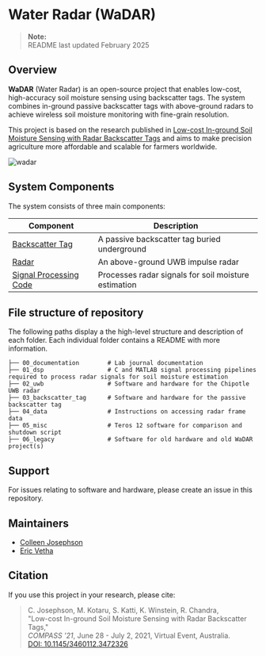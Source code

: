 # Water Radar (WaDAR)

> __Note:__  
> README last updated February 2025

## Overview

**WaDAR** (Water Radar) is an open-source project that enables low-cost, high-accuracy soil moisture sensing using backscatter tags. The system combines in-ground passive backscatter tags with above-ground radars to achieve wireless soil moisture monitoring with fine-grain resolution.

This project is based on the research published in [Low-cost In-ground Soil Moisture Sensing with Radar Backscatter Tags](https://doi.org/10.1145/3460112.3472326) and aims to make precision agriculture more affordable and scalable for farmers worldwide.

![wadar](wadar.png)

## System Components

The system consists of three main components:

| Component | Description | 
| --- | --- |
| [Backscatter Tag](https://github.com/jlab-sensing/wadar/tree/master/03_backscatter_tag) | A passive backscatter tag buried underground |
| [Radar](https://github.com/jlab-sensing/wadar/tree/master/02_uwb) | An above-ground UWB impulse radar |
| [Signal Processing Code](https://github.com/jlab-sensing/wadar/tree/master/01_dsp) | Processes radar signals for soil moisture estimation |


## File structure of repository

The following paths display a the high-level structure and description of each folder. Each individual folder contains a README with more information.

```
├── 00_documentation        # Lab journal documentation 
├── 01_dsp                  # C and MATLAB signal processing pipelines required to process radar signals for soil moisture estimation
├── 02_uwb                  # Software and hardware for the Chipotle UWB radar
├── 03_backscatter_tag      # Software and hardware for the passive backscatter tag
├── 04_data                 # Instructions on accessing radar frame data
├── 05_misc                 # Teros 12 software for comparison and shutdown script
├── 06_legacy               # Software for old hardware and old WaDAR project(s)
```

## Support

For issues relating to software and hardware, please create an issue in this repository. 

<!--## Contributing-->

<!--See [CONTRIBUTING.md](./CONTRIBUTING.md).-->

<!--## Code of Conduct-->

<!--This project adheres to-->
<!--[Contributor Covenant](https://www.contributor-covenant.org).-->
<!--See [Code of Conduct](./CODE_OF_CONDUCT.md) for a local copy.-->

<!--## License-->

<!--Code in this repository is licensed under the MIT License unless specified in the file header. See @ref LICENSE for full document.-->

## Maintainers

- [Colleen Josephson](mailto:cjosephson@ucsc.edu)
- [Eric Vetha](mailto:evetha@ucsc.edu)

## Citation
If you use this project in your research, please cite:

> C. Josephson, M. Kotaru, S. Katti, K. Winstein, R. Chandra,  
> "Low-cost In-ground Soil Moisture Sensing with Radar Backscatter Tags,"  
> *COMPASS '21*, June 28 - July 2, 2021, Virtual Event, Australia.  
> [DOI: 10.1145/3460112.3472326](https://doi.org/10.1145/3460112.3472326)

<!-- 
## Dependencies
The software is compatible with any Unix-based OS such as OSX 10.X or Linux. We have the following additional software dependencies:
- a recent MATLAB release ([here](https://drive.google.com/drive/u/1/folders/1ysOlEd1t2GFOKYOxBg3uzE3v5n-13ok5) is our group network MATLAB license if you don't already have one)
- RNDIS and FTDI drivers for ethernet and serial over USB to communicate with the radar
  	
   For OSX radar, install the network and serial drivers in step 2 of this site: http://beagleboard.org/getting-started. You might get an error about the developer being unknown, this is expected and the software is fine to install. To get around it, find the package(s) in finder and then ctrl-click on them and select open. 

   After installing, reboot and test by plugging in the radar, then opening command line and executing `ssh root@192.168.7.2`. You should be logged in to a terminal as root@beaglebone. You may get a warning like this, especially if you have tried a few different radars:
   
   `@@@@@@@@@@@@@@@@@@@@@@@@@@@@@@@@@@@@@@@@@@@@@@@@@@@@@@@@@@@`  
   `@    WARNING: REMOTE HOST IDENTIFICATION HAS CHANGED!     @`  
   `@@@@@@@@@@@@@@@@@@@@@@@@@@@@@@@@@@@@@@@@@@@@@@@@@@@@@@@@@@@`  
   
   This just means that you have SSH'd into another device that has used the same internal IP address. To solve this problem, use the terminal to edit this file: `/Users/<your_username>/.ssh/config` (create it if it doesn't exist). Add these two lines:
   
   `Host 192.168.7.2`  
   `  StrictHostKeyChecking no`  

   To test the serial connection, minicom is recommended. You may need to install homebrew to do this if you don’t have it already: `brew install minicom`. Then, once minicom is installed, test the connection by doing `minicom -D /dev/tty.usbmodem<XXXX>`. Fill in the XXXX with the appropriate device number. You can find it by using the terminal to look in the  /dev directory and grepping for /tty.usbmodem. Minicom will open, and it will display a message like this:  
   `Welcome to minicom 2.7.1`  
   `OPTIONS:`  
   `Compiled on May 17 2017, 15:29:14.
   `Port /dev/tty.usbmodem1413, 14:36:28`

   `Press Meta-Z for help on special keys`
   
   Press enter, and you should be logged into the radar and presented with this prompt: `root@beaglebone:~#`

- Arduino IDE plus the TeensyDuino add-on software for the teros12 and backscatter tag software
- gnuplot, to compile graphs
- latex to compile written documents (optional)

## Structure

The software for this system is divided into three key subsystems: radar software, backscatter software and commercial sensor software. 

The software for the backscatter tag and commercial sensor are pretty simple, basically just arduino files. You probably will not need to modify these very often.

The software for the radar is more complicated. The radars we use have two hardware components: the radar chip itself, and a Beagle Bone Black embedded linux board (BBB for short). We bought them from FlatEarth Sensing, and they named the radar development kit 'Chips and Salsa'; the chips refer to the radar chip and the salsa refers to their software library that collects data from the chip. Also worth mentioning is that the radars are all named after a type of pepper (ancho, cayenne and chipotle). Guess they like Mexican food.

The 'Salsa' software runs on the BBB. We have a modified version of some of their frameLogger code that we use to get our data, its in `/FlatEarth/c_code`. The BBB is a resource constrained device, so to get the maximum possible frame rate we do all the radar processing using MATLAB on a different device. That code lives in the matlab directory.

## Getting started

- Make sure all the prerequisites are installed
- Install all linked git submodules
```bash
git submodule update --init --recursive
```

- Make sure you can access the radar via `ssh root@192.168.7.2`.
- Go to the FlatEarth/c_code directory and make sure you can compile the frameLogger code and that it runs on the radar
- Go to the matlab directory and test that the salsaMain.m code works (check out Example 1 in the code comments at the top)

Congrats, you've successfully done a radar capture and processed it!

- Test with the tag

  Attach the radar to it's mount and point it towards the backscatter tag.  For best results, make sure the radar is between 20 and 50cm away from the top of the tag and that it's not underground for this initial test. In the plots, make sure you see a big peak when the tag is on and no peak when the tag is off. 
  
  IMPORTANT: some of the antennas (e.g. Vivaldi) have very strong polarization, so if you don't see any peak when the tag is on try rotating either the radar or the tag by 90 degrees. Also make sure you understand the radiation pattern of the type of antenna that is attached to the radar to ensure the direction of maximum gain is pointed towards the tag.
  
- Try out the soil_moisture.m program
  
  Now you can try burying the tag and using soil_moisture.m to compare the results against the commercial sensor. More detailed instructions coming soon (TODO). -->
